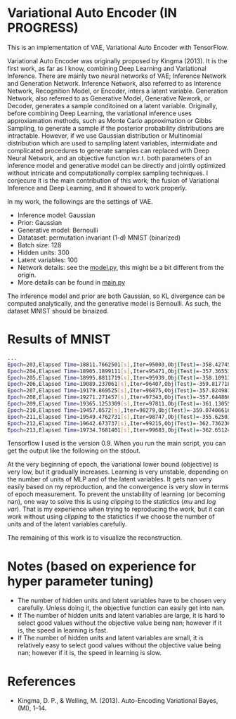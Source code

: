 # Variational Auto Encoder (IN PROGRESS)

This is an implementation of VAE, Variational Auto Encoder with TensorFlow.

Variational Auto Encoder was originally proposed by Kingma (2013). It is the first work, as far as I know, combining Deep Learning and Variational Inference. There are mainly two neural networks of VAE; Inference Network and Generation Network. Inference Network, also referred to as Interence Network, Recognition Model, or Encoder, inters a latent variable. Generation Network, also referred to as Generative Model, Generative Nework, or Decoder, generates a sample conditoined on a latent variable. Originally, before combining Deep Learning, the variational inference uses approxiamation methods, such as Monte Carlo approximation or Gibbs Sampling, to generate a sample if the posterior probability distributions are intractable. However, if we use Gaussian distribution or Multinomial distribution which are used to sampling latent variables, intermidiate and complicated procedures to generate samples can replaced with Deep Neural Network, and an objective function w.r.t. both parameters of an inference model and generative model can be directly and jointly optimized without intricate and computationally complex sampling techniques. I conjecure it is the main contribution of this work; the fusion of Variational Inference and Deep Learning, and it showed to work properly.

In my work, the followings are the settings of VAE.

- Inference model: Gaussian
- Prior: Gaussian
- Generative model: Bernoulli
- Datataset: permutation invariant (1-d) MNIST (binarized)
- Batch size: 128
- Hidden units: 300
- Latent variables: 100
- Network details: see the [model.py](https://github.com/kzky/languages/blob/master/python/tensorflow/vae/model.py), this might be a bit different from the origin.
- More details can be found in [main.py](https://github.com/kzky/languages/blob/master/python/tensorflow/vae/main.py)

The inference model and  prior are both Gaussian, so KL divergence can be computed analytically, and the generative model is Bernoulli. As such, the dataset MNIST should be binaized.


# Results of MNIST

```sh
...
Epoch=203,Elapsed Time=18811.7662501[s],Iter=95003,Obj(Test)=-358.427459717
Epoch=204,Elapsed Time=18905.1899111[s],Iter=95471,Obj(Test)=-357.365539551
Epoch=205,Elapsed Time=18995.8811719[s],Iter=95939,Obj(Test)=-358.109130859
Epoch=206,Elapsed Time=19089.237061[s],Iter=96407,Obj(Test)=-359.817718506
Epoch=207,Elapsed Time=19179.869525[s],Iter=96875,Obj(Test)=-357.824981689
Epoch=208,Elapsed Time=19271.271457[s],Iter=97343,Obj(Test)=-357.644866943
Epoch=209,Elapsed Time=19365.1253309[s],Iter=97811,Obj(Test)=-361.130554199
Epoch=210,Elapsed Time=19457.0572[s],Iter=98279,Obj(Test)=-359.074066162
Epoch=211,Elapsed Time=19549.4762731[s],Iter=98747,Obj(Test)=-355.625030518
Epoch=212,Elapsed Time=19642.673737[s],Iter=99215,Obj(Test)=-362.736236572
Epoch=213,Elapsed Time=19734.7681401[s],Iter=99683,Obj(Test)=-362.651245117
```

Tensorflow  I used is the version 0.9. When you run the main script, you can get the output like the following on the stdout.

At the very beginning of epoch, the variational lower bound (objective) is very low, but it gradually increases. Learning is very unstable, depending on the number of units of MLP and of the latent variables. It gets nan very easily based on my reproduction, and the convergence is very slow in terms of epoch measurement. To prevent the unstability of learning (or becoming nan), one way to solve this is using *clipping* to the statictics (*mu* and *log var*). That is my experience when trying to reproducing the work, but it can work without using *clipping* to the statictics if we choose the number of units and of the latent variables carefully.

The remaining of this work is to visualize the reconstruction.

# Notes (based on experience for hyper parameter tuning)
- The number of hidden units and latent variables have to be chosen very carefully. Unless doing it, the objective function can easily get into nan. 
- If The number of hidden units and latent variables are large, it is hard to select good values without the objective value being nan; however if it is, the speed in learning is fast.
- If The number of hidden units and latent variables are small, it is relatively easy to select good values without the objective value being nan; however if it is, the speed in learning is slow.

# References
- Kingma, D. P., & Welling, M. (2013). Auto-Encoding Variational Bayes, (Ml), 1–14.
